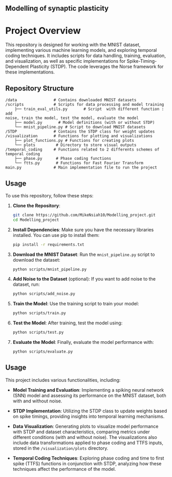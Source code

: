 ## Modelling of synaptic plasticity 

# Project Overview

This repository is designed for working with the MNIST dataset, implementing various machine learning models, and exploring temporal coding techniques. It includes scripts for data handling, training, evaluation, and visualization, as well as specific implementations for Spike-Timing-Dependent Plasticity (STDP). The code leverages the Norse framework for these implementations.

## Repository Structure

```
/data                # Contains downloaded MNIST datasets
/scripts             # Scripts for data processing and model training
    ├── train_eval_utils.py       # Script  with different function : add     
noise, train the model, test the model, evaluate the model
    ├── model.py       # Model definitions (with or without STDP)
    └── mnist_pipeline.py # Script to download MNIST datasets
/STDP                # Contains the STDP class for weight updates
/visualization       # Functions for plotting and visualizations
    ├── plot_functions.py # Functions for creating plots
    └── plots         # Directory to store visual outputs
/temporal_coding     # Functions related to 2 differents schemes of temporal coding
    ├── phase.py      # Phase coding functions
    └── ftts.py       # Functions for Fast Fourier Transform
main.py              # Main implementation file to run the project
```

## Usage

To use this repository, follow these steps:

1. **Clone the Repository**:
   ```bash
   git clone https://github.com/MikeNsiah10/Modelling_project.git
   cd Modelling_project
   ```

2. **Install Dependencies**:
   Make sure you have the necessary libraries installed. You can use pip to install them:
   ```bash
   pip install -r requirements.txt
   ```

3. **Download the MNIST Dataset**:
   Run the `mnist_pipeline.py` script to download the dataset:
   ```bash
   python scripts/mnist_pipeline.py
   ```

4. **Add Noise to the Dataset** (optional):
   If you want to add noise to the dataset, run:
   ```bash
   python scripts/add_noise.py
   ```

5. **Train the Model**:
   Use the training script to train your model:
   ```bash
   python scripts/train.py
   ```

6. **Test the Model**:
   After training, test the model using:
   ```bash
   python scripts/test.py
   ```

7. **Evaluate the Model**:
   Finally, evaluate the model performance with:
   ```bash
   python scripts/evaluate.py
   ```

## Usage

This project includes various functionalities, including:

- **Model Training and Evaluation**: Implementing a spiking neural network (SNN) model and assessing its performance on the MNIST dataset, both with and without noise.

- **STDP Implementation**: Utilizing the STDP class to update weights based on spike timings, providing insights into temporal learning mechanisms.

- **Data Visualization**: Generating plots to visualize model performance with STDP and dataset characteristics, comparing metrics under different conditions (with and without noise). The visualizations also include data transformations applied to phase coding and TTFS inputs, stored in the `/visualization/plots` directory.

- **Temporal Coding Techniques**: Exploring phase coding and time to first spike (TTFS) functions in conjunction with STDP, analyzing how these techniques affect the performance of the model.
